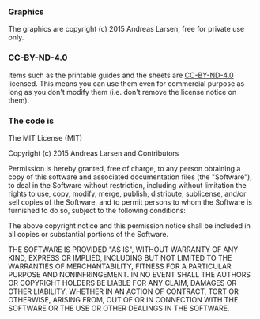 ### Graphics
The graphics are copyright (c) 2015 Andreas Larsen, free for private use only.

### CC-BY-ND-4.0
Items such as the printable guides and the sheets are [CC-BY-ND-4.0](href="https://creativecommons.org/licenses/by-nd/4.0/) licensed.
This means you can use them even for commercial purpose as long as you
don't modify them (i.e. don't remove the license notice on them).

### The code is
The MIT License (MIT)

Copyright (c) 2015 Andreas Larsen and Contributors

Permission is hereby granted, free of charge, to any person obtaining a copy
of this software and associated documentation files (the "Software"), to deal
in the Software without restriction, including without limitation the rights
to use, copy, modify, merge, publish, distribute, sublicense, and/or sell
copies of the Software, and to permit persons to whom the Software is
furnished to do so, subject to the following conditions:

The above copyright notice and this permission notice shall be included in
all copies or substantial portions of the Software.

THE SOFTWARE IS PROVIDED "AS IS", WITHOUT WARRANTY OF ANY KIND, EXPRESS OR
IMPLIED, INCLUDING BUT NOT LIMITED TO THE WARRANTIES OF MERCHANTABILITY,
FITNESS FOR A PARTICULAR PURPOSE AND NONINFRINGEMENT. IN NO EVENT SHALL THE
AUTHORS OR COPYRIGHT HOLDERS BE LIABLE FOR ANY CLAIM, DAMAGES OR OTHER
LIABILITY, WHETHER IN AN ACTION OF CONTRACT, TORT OR OTHERWISE, ARISING FROM,
OUT OF OR IN CONNECTION WITH THE SOFTWARE OR THE USE OR OTHER DEALINGS IN
THE SOFTWARE.
